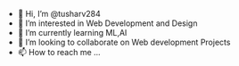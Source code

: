 - 👋 Hi, I’m @tusharv284
- 👀 I’m interested in Web Development and Design
- 🌱 I’m currently learning ML,AI
- 💞️ I’m looking to collaborate on Web development Projects
- 📫 How to reach me ...

<!---
tusharv284/tusharv284 is a ✨ special ✨ repository because its `README.md` (this file) appears on your GitHub profile.
You can click the Preview link to take a look at your changes.
--->
